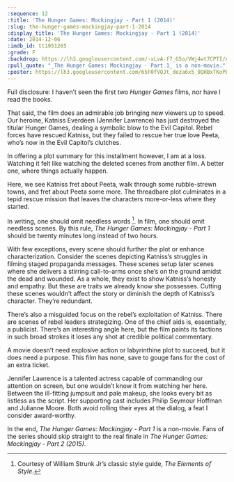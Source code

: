 ```yaml
---
:sequence: 12
:title: 'The Hunger Games: Mockingjay - Part 1 (2014)'
:slug: the-hunger-games-mockingjay-part-1-2014
:display_title: 'The Hunger Games: Mockingjay - Part 1 (2014)'
:date: 2014-12-06
:imdb_id: tt1951265
:grade: F
:backdrop: https://lh3.googleusercontent.com/-xLvA-f7_G5o/VWj4wt7CPTI/AAAAAAAACsM/F_MxYPZzbQk/w1000-rj/the-hunger-games-mockingjay-part-1-2014.jpg
:pull_quote: "_The Hunger Games: Mockingjay - Part 1_ is a non-movie."
:poster: https://lh3.googleusercontent.com/65F0fVQJt_deza6x5_9QHBxTKoPBLHr8eW12aVf8zeM0x1HhXBWxDaGuVFfztHA8e6DA_LoME4o4=w290-rj
---
```

Full disclosure: I haven’t seen the first two _Hunger Games_ films, nor have I read the books.

That said, the film does an admirable job bringing new viewers up to speed. Our heroine, Katniss Everdeen (Jennifer Lawrence) has just destroyed the titular Hunger Games, dealing a symbolic blow to the Evil Capitol. Rebel forces have rescued Katniss, but they failed to rescue her true love Peeta, who’s now in the Evil Capitol’s clutches.

In offering a plot summary for this installment however, I am at a loss. Watching it felt like watching the deleted scenes from another film. A better one, where things actually happen.

Here, we see Katniss fret about Peeta, walk through some rubble-strewn towns, and fret about Peeta some more. The threadbare plot culminates in a tepid rescue mission that leaves the characters more-or-less where they started.

In writing, one should omit needless words [^1]. In film, one should omit needless scenes. By this rule, _The Hunger Games: Mockingjay - Part 1_ should be twenty minutes long instead of two hours.

With few exceptions, every scene should further the plot or enhance characterization. Consider the scenes depicting Katniss’s struggles in filming staged propaganda messages. These scenes setup later scenes where she delivers a stirring call-to-arms once she’s on the ground amidst the dead and wounded. As a whole, they exist to show Katniss’s honesty and empathy. But these are traits we already know she possesses. Cutting these scenes wouldn’t affect the story or diminish the depth of Katniss’s character. They’re redundant.

There’s also a misguided focus on the rebel’s exploitation of Katniss. There are scenes of rebel leaders strategizing. One of the chief aids is, essentially, a publicist. There’s an interesting angle here, but the film paints its factions in such broad strokes it loses any shot at credible political commentary.

A movie doesn’t need explosive action or labyrinthine plot to succeed, but it does need a purpose. This film has none, save to gouge fans for the cost of an extra ticket.

Jennifer Lawrence is a talented actress capable of commanding our attention on screen, but one wouldn’t know it from watching her here. Between the ill-fitting jumpsuit and pale makeup, she looks every bit as listless as the script. Her supporting cast includes Philip Seymour Hoffman and Julianne Moore. Both avoid rolling their eyes at the dialog, a feat I consider award-worthy.

In the end, _The Hunger Games: Mockingjay - Part 1_ is a non-movie. Fans of the series should skip straight to the real finale in _The Hunger Games: Mockingjay - Part 2 (2015)_.

[^1]: Courtesy of William Strunk Jr’s classic style guide, _The Elements of Style_.